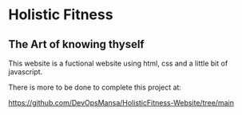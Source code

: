 # Holistic Fitness
## The Art of knowing thyself
This website is a fuctional website using html, css and a little bit of javascript.

There is more to be done to complete this project at:

https://github.com/DevOpsMansa/HolisticFitness-Website/tree/main